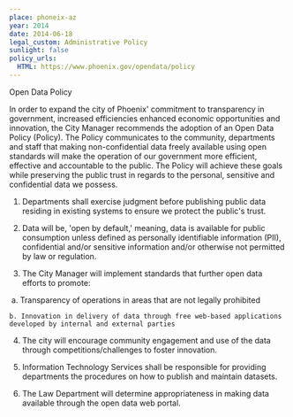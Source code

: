 ```yaml
---
place: phoneix-az
year: 2014
date: 2014-06-18
legal_custom: Administrative Policy
sunlight: false
policy_urls:
  HTML: https://www.phoenix.gov/opendata/policy
---
```


Open Data Policy

​​In order to expand the city of Phoenix' commitment to transparency in government, increased efficiencies enhanced economic opportunities and innovation, the City Manager recommends the adoption of an Open Data Policy (Policy).  The Policy communicates to the community, departments and staff that making non-confidential data freely available using open standards will make the operation of our government more efficient, effective and accountable to the public.  The Policy will achieve these goals while preserving the public trust in regards to the personal, sensitive and confidential data we possess.

1. Departments shall exercise judgment before publishing public data residing in existing systems to ensure we protect the public's trust.

2. Data will be, 'open by default,' meaning, data is available for public consumption unless defined as personally identifiable information (PII), confidential and/or sensitive information and/or otherwise not permitted by law or regulation.

3. The City Manager will implement standards that further open data efforts to promote:

​​    a. Transparency of operations in areas that are not legally prohibited

    b. Innovation in delivery of data through free web-based applications developed by internal and external parties

4. The city will encourage community engagement and use of the data through competitions/challenges to foster innovation.

5. Information Technology Services shall be responsible for providing departments the procedures on how to publish and maintain datasets.

6. The Law Department will determine appropriateness in making data available through the open data web portal.
